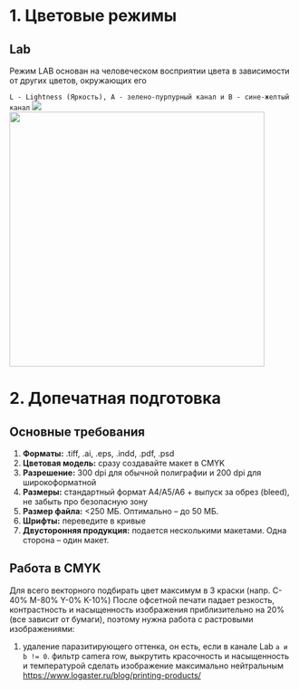 # 1. Цветовые режимы
## Lab
Режим LAB основан на человеческом восприятии цвета в зависимости от других цветов, окружающих его

`L - Lightness (Яркость), A - зелено-пурпурный канал и B - сине-желтый канал`
![](https://asihsuryani.com/app/uploads/2019/08/Color-Graph.png)
<img src="https://asihsuryani.com/app/uploads/2019/08/Color-Graph.png" width="450px" height="450px">
# 2. Допечатная подготовка
## Основные требования
1. __Форматы:__ .tiff, .ai, .eps, .indd, .pdf, .psd
2. __Цветовая модель:__ сразу создавайте макет в CMYK
3. __Разрешение:__ 300 dpi для обычной полиграфии и 200 dpi для широкоформатной
4. __Размеры:__ стандартный формат A4/A5/A6 + выпуск за обрез (bleed), не забыть про безопасную зону
5. __Размер файла:__ <250 МБ. Оптимально – до 50 МБ.
6. __Шрифты:__ переведите в кривые
7. __Двусторонняя продукция:__ подается несколькими макетами. Одна сторона – один макет.
## Работа в CMYK
Для всего векторного подбирать цвет максимум в 3 краски (напр. C-40% M-80% Y-0% K-10%)
После офсетной печати падает резкость, контрастность и насыщенность изображения приблизительно на 20% (все зависит от бумаги), поэтому нужна работа с растровыми изображениями:
1. удаление паразитирующего оттенка, он есть, если в канале Lab `a и b != 0`. фильтр camera row, выкрутить  красочность и насыщенность и температурой сделать изображение максимально нейтральным
https://www.logaster.ru/blog/printing-products/
